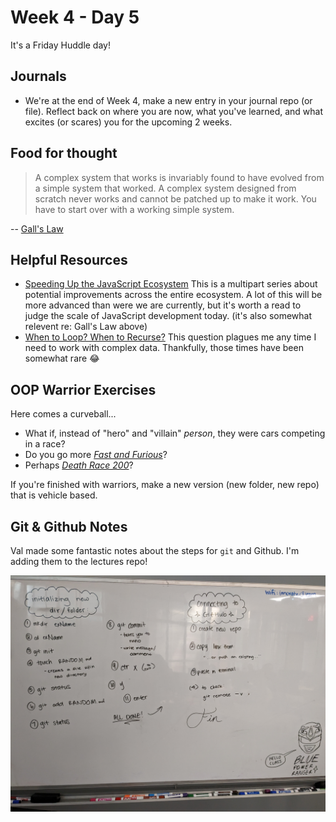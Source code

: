# Week 4 - Day 5

It's a Friday Huddle day!

## Journals

* We're at the end of Week 4, make a new entry in your journal repo (or file).  Reflect back on where you are now, what you've learned, and what excites (or scares) you for the upcoming 2 weeks.

## Food for thought

> A complex system that works is invariably found to have evolved from a simple system that worked. A complex system designed from scratch never works and cannot be patched up to make it work. You have to start over with a working simple system.

-- [Gall's Law](https://en.wikipedia.org/wiki/John_Gall_(author)#Galls_law)

## Helpful Resources

* [Speeding Up the JavaScript Ecosystem](https://marvinh.dev/blog/speeding-up-javascript-ecosystem/)
  This is a multipart series about potential improvements across the entire ecosystem. A lot of this will be more advanced than were we are currently, but it's worth a read to judge the scale of JavaScript development today.  (it's also somewhat relevent re: Gall's Law above)
* [When to Loop? When to Recurse?](https://betterprogramming.pub/when-to-loop-when-to-recurse-b786ad8977de)
  This question plagues me any time I need to work with complex data. Thankfully, those times have been somewhat rare 😂

## OOP Warrior Exercises

Here comes a curveball...

* What if, instead of "hero" and "villain" _person_, they were cars competing in a race?
* Do you go more [_Fast and Furious_](https://en.wikipedia.org/wiki/Fast_%26_Furious)?
* Perhaps [_Death Race 200_](https://en.wikipedia.org/wiki/Death_Race_2000)?

If you're finished with warriors, make a new version (new folder, new repo) that is vehicle based.

## Git & Github Notes

Val made some fantastic notes about the steps for `git` and Github. I'm adding them to the lectures repo!

![Using `git` and Github](./img/vals_git_github_notes.jpg)
